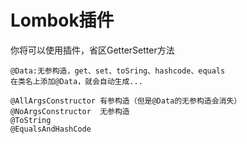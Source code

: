 # Lombok插件

你将可以使用插件，省区GetterSetter方法

```
@Data:无参构造，get、set、toSring、hashcode、equals
在类名上添加@Data，就会自动生成...

@AllArgsConstructor	有参构造（但是@Data的无参构造会消失）
@NoArgsConstructor	无参构造
@ToString			
@EqualsAndHashCode
```

